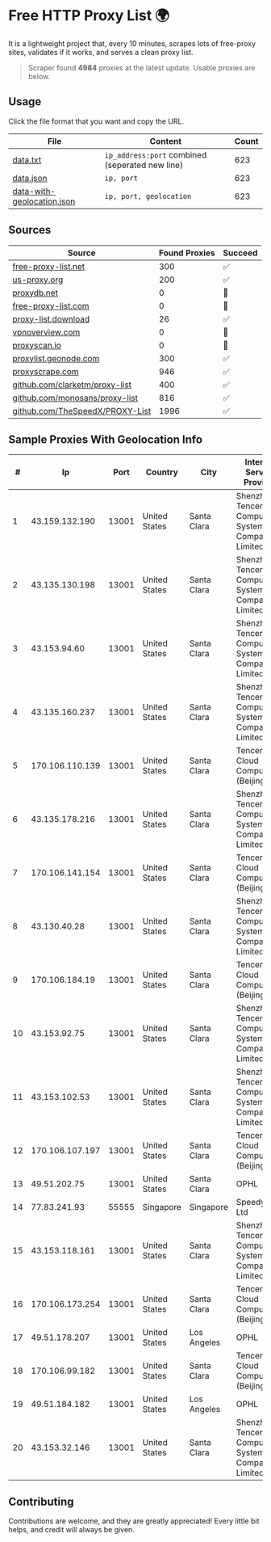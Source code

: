 
# Free HTTP Proxy List 🌍

It is a lightweight project that, every 10 minutes, scrapes lots of free-proxy sites, validates if it works, and serves a clean proxy list.


> Scraper found **4984** proxies at the latest update. Usable proxies are below.

## Usage

Click the file format that you want and copy the URL.


|File|Content|Count|
|----|-------|-----|
|[data.txt](https://raw.githubusercontent.com/themiralay/Proxy-List-World/master/data.txt)|`ip_address:port` combined (seperated new line)|623|
|[data.json](https://raw.githubusercontent.com/themiralay/Proxy-List-World/master/data.json)|`ip, port`|623|
|[data-with-geolocation.json](https://raw.githubusercontent.com/themiralay/Proxy-List-World/master/data-with-geolocation.json)|`ip, port, geolocation`|623|

## Sources

|Source|Found Proxies|Succeed|
|------|-------------|-------|
|[free-proxy-list.net](https://free-proxy-list.net)|300|✅|
|[us-proxy.org](https://www.us-proxy.org)|200|✅|
|[proxydb.net](http://proxydb.net)|0|🚫|
|[free-proxy-list.com](https://free-proxy-list.com/?page=&port=&type%5B%5D=http&type%5B%5D=https&up_time=0&search=Search)|0|🚫|
|[proxy-list.download](https://www.proxy-list.download/HTTP)|26|✅|
|[vpnoverview.com](https://vpnoverview.com/privacy/anonymous-browsing/free-proxy-servers)|0|🚫|
|[proxyscan.io](https://www.proxyscan.io)|0|🚫|
|[proxylist.geonode.com](https://proxylist.geonode.com/api/proxy-list?limit=300&page=1&sort_by=lastChecked&sort_type=desc&protocols=http,https)|300|✅|
|[proxyscrape.com](https://api.proxyscrape.com/v2/?request=displayproxies&protocol=http&timeout=10000&country=all&ssl=all&anonymity=all)|946|✅|
|[github.com/clarketm/proxy-list](https://raw.githubusercontent.com/clarketm/proxy-list/master/proxy-list-raw.txt)|400|✅|
|[github.com/monosans/proxy-list](https://raw.githubusercontent.com/monosans/proxy-list/main/proxies/http.txt)|816|✅|
|[github.com/TheSpeedX/PROXY-List](https://raw.githubusercontent.com/TheSpeedX/PROXY-List/master/http.txt)|1996|✅|


## Sample Proxies With Geolocation Info

|#|Ip|Port|Country|City|Internet Service Provider|
|-|--|----|-------|----|-------------------------|
|1|43.159.132.190|13001|United States|Santa Clara|Shenzhen Tencent Computer Systems Company Limited|
|2|43.135.130.198|13001|United States|Santa Clara|Shenzhen Tencent Computer Systems Company Limited|
|3|43.153.94.60|13001|United States|Santa Clara|Shenzhen Tencent Computer Systems Company Limited|
|4|43.135.160.237|13001|United States|Santa Clara|Shenzhen Tencent Computer Systems Company Limited|
|5|170.106.110.139|13001|United States|Santa Clara|Tencent Cloud Computing (Beijing) Co|
|6|43.135.178.216|13001|United States|Santa Clara|Shenzhen Tencent Computer Systems Company Limited|
|7|170.106.141.154|13001|United States|Santa Clara|Tencent Cloud Computing (Beijing) Co|
|8|43.130.40.28|13001|United States|Santa Clara|Shenzhen Tencent Computer Systems Company Limited|
|9|170.106.184.19|13001|United States|Santa Clara|Tencent Cloud Computing (Beijing) Co|
|10|43.153.92.75|13001|United States|Santa Clara|Shenzhen Tencent Computer Systems Company Limited|
|11|43.153.102.53|13001|United States|Santa Clara|Shenzhen Tencent Computer Systems Company Limited|
|12|170.106.107.197|13001|United States|Santa Clara|Tencent Cloud Computing (Beijing) Co|
|13|49.51.202.75|13001|United States|Santa Clara|OPHL|
|14|77.83.241.93|55555|Singapore|Singapore|SpeedyPage Ltd|
|15|43.153.118.161|13001|United States|Santa Clara|Shenzhen Tencent Computer Systems Company Limited|
|16|170.106.173.254|13001|United States|Santa Clara|Tencent Cloud Computing (Beijing) Co|
|17|49.51.178.207|13001|United States|Los Angeles|OPHL|
|18|170.106.99.182|13001|United States|Santa Clara|Tencent Cloud Computing (Beijing) Co|
|19|49.51.184.182|13001|United States|Los Angeles|OPHL|
|20|43.153.32.146|13001|United States|Santa Clara|Shenzhen Tencent Computer Systems Company Limited|



## Contributing

Contributions are welcome, and they are greatly appreciated! Every
little bit helps, and credit will always be given.

